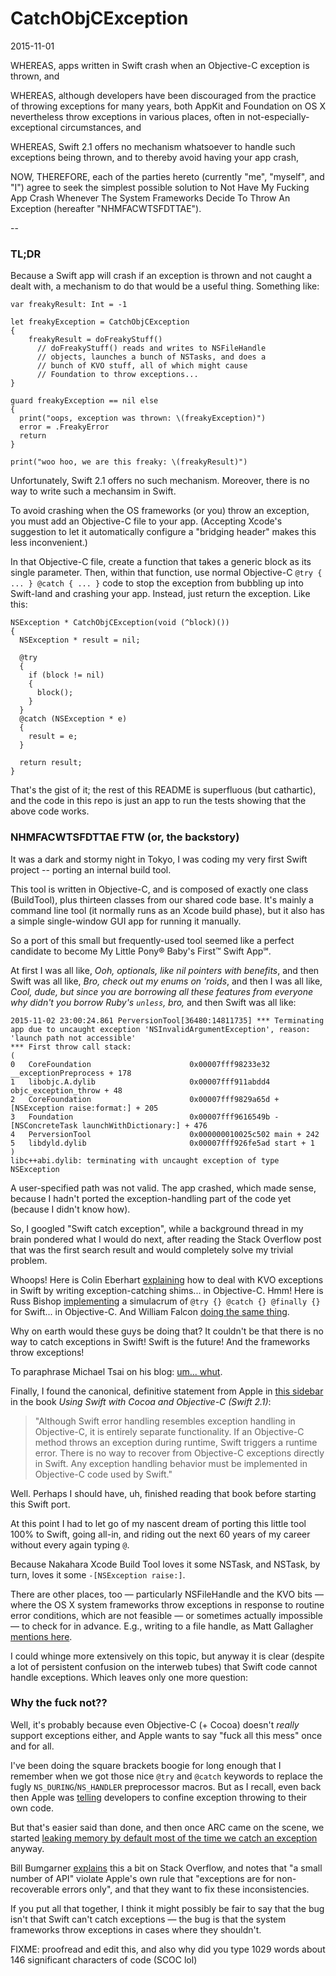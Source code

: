 # CatchObjCException
2015-11-01

WHEREAS, apps written in Swift crash when an Objective-C exception is thrown, and

WHEREAS, although developers have been discouraged from the practice of throwing exceptions for many years, both AppKit and Foundation on OS X nevertheless throw exceptions in various places, often in not-especially-exceptional circumstances, and

WHEREAS, Swift 2.1 offers no mechanism whatsoever to handle such exceptions being thrown, and to thereby avoid having your app crash,

NOW, THEREFORE, each of the parties hereto (currently "me", "myself", and "I") agree to seek the simplest possible solution to Not Have My Fucking App Crash Whenever The System Frameworks Decide To Throw An Exception (hereafter "NHMFACWTSFDTTAE").

--

### TL;DR

Because a Swift app will crash if an exception is thrown and not caught a dealt with, a mechanism to do that would be a useful thing. Something like:

    var freakyResult: Int = -1
    
    let freakyException = CatchObjCException
    {
        freakyResult = doFreakyStuff()
          // doFreakyStuff() reads and writes to NSFileHandle
          // objects, launches a bunch of NSTasks, and does a
          // bunch of KVO stuff, all of which might cause
          // Foundation to throw exceptions...
    }
    
    guard freakyException == nil else
    {
      print("oops, exception was thrown: \(freakyException)")
      error = .FreakyError
      return
    }
    
    print("woo hoo, we are this freaky: \(freakyResult)")
    
Unfortunately, Swift 2.1 offers no such mechanism. Moreover, there is no way to write such a mechansim in Swift.

To avoid crashing when the OS frameworks (or you) throw an exception, you must add an Objective-C file to your app. (Accepting Xcode's suggestion to let it automatically configure a "bridging header" makes this less inconvenient.)

In that Objective-C file, create a function that takes a generic block as its single parameter. Then, within that function, use normal Objective-C `@try { ... } @catch { ... }` code to stop the exception from bubbling up into Swift-land and crashing your app. Instead, just return the exception. Like this:

	NSException * CatchObjCException(void (^block)())
	{
	  NSException * result = nil;
	  
	  @try
	  {
	    if (block != nil)
	    {
	      block();
	    }
	  }
	  @catch (NSException * e)
	  {
	    result = e;
	  }
	  
	  return result;
	}

That's the gist of it; the rest of this README is superfluous (but cathartic), and the code in this repo is just an app to run the tests showing that the above code works.

### NHMFACWTSFDTTAE FTW (or, the backstory)

It was a dark and stormy night in Tokyo, I was coding my very first Swift project -- porting an internal build tool.

This tool is written in Objective-C, and is composed of exactly one class (BuildTool), plus thirteen classes from our shared code base. It's mainly a command line tool (it normally runs as an Xcode build phase), but it also has a simple single-window GUI app for running it manually.

So a port of this small but frequently-used tool seemed like a perfect candidate to become My Little Pony® Baby's First™ Swift App℠. 

At first I was all like, *Ooh, optionals, like nil pointers with benefits*, and then Swift was all like, *Bro, check out my enums on 'roids*, and then I was all like, *Cool, dude, but since you are borrowing all these features from everyone why didn't you borrow Ruby's `unless`, bro,* and then Swift was all like:

    2015-11-02 23:00:24.861 PerversionTool[36480:14811735] *** Terminating app due to uncaught exception 'NSInvalidArgumentException', reason: 'launch path not accessible'
    *** First throw call stack:
    (
    0   CoreFoundation                      0x00007fff98233e32 __exceptionPreprocess + 178
    1   libobjc.A.dylib                     0x00007fff911abdd4 objc_exception_throw + 48
    2   CoreFoundation                      0x00007fff9829a65d +[NSException raise:format:] + 205
    3   Foundation                          0x00007fff9616549b -[NSConcreteTask launchWithDictionary:] + 476
    4   PerversionTool                      0x000000010025c502 main + 242
    5   libdyld.dylib                       0x00007fff926fe5ad start + 1
    )
    libc++abi.dylib: terminating with uncaught exception of type NSException

A user-specified path was not valid. The app crashed, which made sense, because I hadn't ported the exception-handling part of the code yet (because I didn't know how).

So, I googled "Swift catch exception", while a background thread in my brain pondered what I would do next, after reading the Stack Overflow post that was the first search result and would completely solve my trivial problem.

Whoops! Here is Colin Eberhart [explaining](http://blog.scottlogic.com/2015/01/27/swift-exception-handling.html) how to deal with KVO exceptions in Swift by writing exception-catching shims... in Objective-C. Hmm! Here is Russ Bishop [implementing](http://www.russbishop.net/handle-exceptions-in-swift) a simulacrum of `@try {} @catch {} @finally {}` for Swift... in Objective-C. And William Falcon [doing the same thing](https://medium.com/swift-programming/adding-try-catch-to-swift-71ab27bcb5b8#.kqvwrhge5).

Why on earth would these guys be doing that? It couldn't be that there is no way to catch exceptions in Swift! Swift is the future! And the frameworks throw exceptions!

To paraphrase Michael Tsai on his blog: [um... whut](http://mjtsai.com/blog/2015/03/12/try/#comment-2402579).

Finally, I found the canonical, definitive statement from Apple in [this sidebar](https://developer.apple.com/library/mac/documentation/Swift/Conceptual/BuildingCocoaApps/AdoptingCocoaDesignPatterns.html#//apple_ref/doc/uid/TP40014216-CH7-NoLink_8) in the book *Using Swift with Cocoa and Objective-C (Swift 2.1)*: 

> "Although Swift error handling resembles exception handling in Objective-C, it is entirely separate functionality. If an Objective-C method throws an exception during runtime, Swift triggers a runtime error. There is no way to recover from Objective-C exceptions directly in Swift. Any exception handling behavior must be implemented in Objective-C code used by Swift."

Well. Perhaps I should have, uh, finished reading that book before starting this Swift port.

At this point I had to let go of my nascent dream of porting this little tool 100% to Swift, going all-in, and riding out the next 60 years of my career without every again typing `@`.

Because Nakahara Xcode Build Tool loves it some NSTask, and NSTask, by turn, loves it some `-[NSException raise:]`.

There are other places, too — particularly NSFileHandle and the KVO bits — where the OS X system frameworks throw exceptions in response to routine error conditions, which are not feasible — or sometimes actually impossible — to check for in advance. E.g., writing to a file handle, as Matt Gallagher [mentions here](http://stackoverflow.com/a/24023248/164017).

I could whinge more extensively on this topic, but anyway it is clear (despite a lot of persistent confusion on the interweb tubes) that Swift code cannot handle exceptions. Which leaves only one more question:

### Why the fuck not??

Well, it's probably because even Objective-C (+ Cocoa) doesn't *really* support exceptions either, and Apple wants to say "fuck all this mess" once and for all. 

I've been doing the square brackets boogie for long enough that I remember when we got those nice `@try` and `@catch` keywords to replace the fugly `NS_DURING`/`NS_HANDLER` preprocessor macros. But as I recall, even back then Apple was [telling](https://developer.apple.com/library/mac/documentation/Cocoa/Conceptual/Exceptions/Exceptions.html) developers to confine exception throwing to their own code.

But that's easier said than done, and then once ARC came on the scene, we started [leaking memory by default most of the time we catch an exception](http://clang.llvm.org/docs/AutomaticReferenceCounting.html#exceptions) anyway.

Bill Bumgarner [explains](http://stackoverflow.com/a/4649224/164017) this a bit on Stack Overflow, and notes that "a small number of API" violate Apple's own rule that "exceptions are for non-recoverable errors only", and that they want to fix these inconsistencies.

If you put all that together, I think it might possibly be fair to say that the bug isn't that Swift can't catch exceptions — the bug is that the system frameworks throw exceptions in cases where they shouldn't.

FIXME: proofread and edit this, and also why did you type 1029 words about 146 significant characters of code (SCOC lol) 









